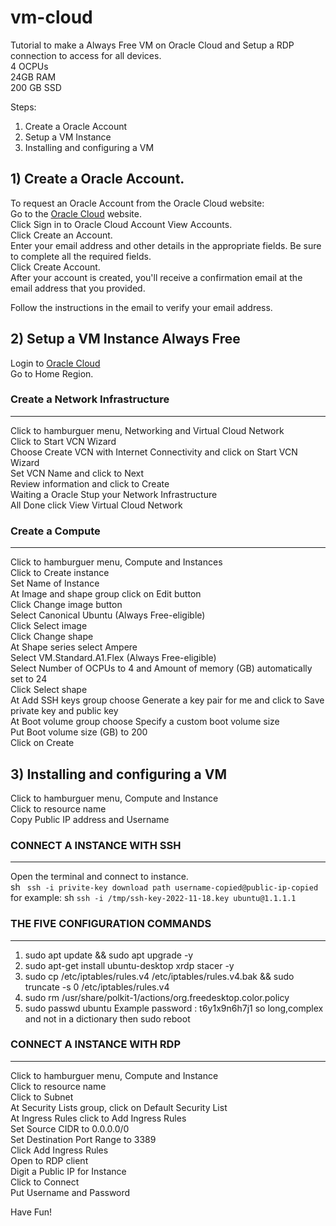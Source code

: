 # vm-cloud
Tutorial to make a Always Free VM on Oracle Cloud and Setup a RDP connection to access for all devices. <br>
4 OCPUs <br>
24GB RAM <br>
200 GB SSD <br>

Steps: <br>
1) Create a Oracle Account <br>
2) Setup a VM Instance <br>
3) Installing and configuring a VM <br>

## 1) Create a Oracle Account.
To request an Oracle Account from the Oracle Cloud website: <br>
Go to the [Oracle Cloud](https://www.oracle.com/) website. <br>
Click Sign in to Oracle Cloud Account View Accounts. <br>
Click Create an Account. <br>
Enter your email address and other details in the appropriate fields. Be sure to complete all the required fields. <br>
Click Create Account. <br>
After your account is created, you'll receive a confirmation email at the email address that you provided. <br>

Follow the instructions in the email to verify your email address. <br>

## 2) Setup a VM Instance Always Free
Login to [Oracle Cloud](https://cloud.oracle.com/) <br>
Go to Home Region. <br>

### Create a Network Infrastructure
---------------------------------
Click to hamburguer menu, Networking and Virtual Cloud Network <br>
Click to Start VCN Wizard <br>
Choose Create VCN with Internet Connectivity and click on Start VCN Wizard <br>
Set VCN Name and click to Next <br>
Review information and click to Create <br>
Waiting a Oracle Stup your Network Infrastructure <br>
All Done click View Virtual Cloud Network <br>

### Create a Compute
---------------------------------
Click to hamburguer menu, Compute and Instances <br>
Click to Create instance <br>
Set Name of Instance <br>
At Image and shape group click on Edit button <br>
Click Change image button <br>
Select Canonical Ubuntu (Always Free-eligible) <br>
Click Select image <br>
Click Change shape <br>
At Shape series select Ampere <br> 
Select VM.Standard.A1.Flex (Always Free-eligible) <br>
Select Number of OCPUs to 4 and Amount of memory (GB) automatically set to 24 <br>
Click Select shape <br>
At Add SSH keys group choose Generate a key pair for me and click to Save private key and public key <br>
At Boot volume group choose Specify a custom boot volume size <br>
Put Boot volume size (GB) to 200 <br>
Click on Create <br>

## 3) Installing and configuring a VM
Click to hamburguer menu, Compute and Instance <br>
Click to resource name <br>
Copy Public IP address and Username <br>

### CONNECT A INSTANCE WITH SSH
---------------------------------
Open the terminal and connect to instance. <br>
sh ``` ssh -i privite-key download path username-copied@public-ip-copied``` for example: sh ``` ssh -i /tmp/ssh-key-2022-11-18.key ubuntu@1.1.1.1 ```

### THE FIVE CONFIGURATION COMMANDS
---------------------------------
1. sudo apt update && sudo apt upgrade -y
2. sudo apt-get install ubuntu-desktop xrdp stacer -y
3. sudo cp /etc/iptables/rules.v4 /etc/iptables/rules.v4.bak && sudo truncate -s 0 /etc/iptables/rules.v4
4. sudo rm /usr/share/polkit-1/actions/org.freedesktop.color.policy
5. sudo passwd ubuntu      Example password : t6y1x9n6h7j1  so long,complex and not in a dictionary
then
sudo reboot

### CONNECT A INSTANCE WITH RDP
---------------------------------
Click to hamburguer menu, Compute and Instance <br>
Click to resource name <br>
Click to Subnet <br>
At Security Lists group, click on Default Security List <br>
At Ingress Rules click to Add Ingress Rules <br>
Set Source CIDR to 0.0.0.0/0 <br>
Set Destination Port Range to 3389 <br>
Click Add Ingress Rules <br>
Open to RDP client <br>
Digit a Public IP for Instance <br>
Click to Connect <br>
Put Username and Password <br>

Have Fun!
